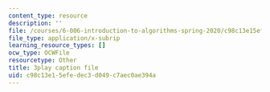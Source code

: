 ```yaml
---
content_type: resource
description: ''
file: /courses/6-006-introduction-to-algorithms-spring-2020/c98c13e15efedec3d049c7aec0ae394a_Xnpo1atN-Iw.srt
file_type: application/x-subrip
learning_resource_types: []
ocw_type: OCWFile
resourcetype: Other
title: 3play caption file
uid: c98c13e1-5efe-dec3-d049-c7aec0ae394a
---
```

